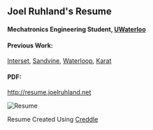 ## Joel Ruhland's Resume
#### Mechatronics Engineering Student, [UWaterloo](https://uwaterloo.ca/mechanical-mechatronics-engineering/)
#### Previous Work:
[Interset](https://interset.com/), [Sandvine](https://www.sandvine.com/), [Waterloop](https://teamwaterloop.ca/), [Karat](https://www.karat.io/)

#### PDF:
http://resume.joelruhland.net

![Resume](https://i.imgur.com/ByUmoY1.png)

Resume Created Using [Creddle](http://creddle.io/)
